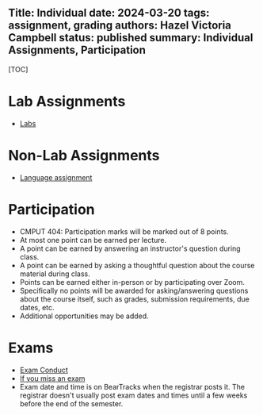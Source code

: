 Title: Individual
date: 2024-03-20
tags: assignment, grading
authors: Hazel Victoria Campbell
status: published
summary: Individual Assignments, Participation
----

[TOC]

# Lab Assignments

* [Labs]({filename}/general/labs.md)

# Non-Lab Assignments

* [Language assignment]({filename}/labsignments/language.md)

# Participation

<!--Most participation marks will be in class during class. You can participate over Zoom or in-person. To participate in-person please bring a working cellphone, tablet, or laptop. There may be other participation marks from time to time. See *Missed Term Work: Participation* below.-->

* CMPUT 404: Participation marks will be marked out of 8 points.
* At most one point can be earned per lecture.
* A point can be earned by answering an instructor's question during class.
* A point can be earned by asking a thoughtful question about the course material during class.
* Points can be earned either in-person or by participating over Zoom.
* Specifically no points will be awarded for asking/answering questions about the course itself, such as grades, submission requirements, due dates, etc.
* Additional opportunities may be added.

<!--

You can earn lecture participation credit by attending lecture on time. Instructions will be given during lecture.

<p class="warning">Do <em>not</em> enter your real name, CCID, or student ID into Mentimeter.</p>

* You must enter your codename to get credit. Failure to enter your codename will not earn credit. **Your codename can be found under feedback at the top of your grades in eClass.**
    * You will not get credit for your real name, CCID, or student ID!
* For lecture participation, some of the lowest marks are dropped. No extensions, excused absences, or weight transfers are possible. See the [outline]({filename}/general/outline.md#missed-term-work-participation) for more information.
* Entering answers in Mentimeter without attending the course, either in-person or on Zoom will be considered a violation of the Student Academic Integrity Policy.
    * Entering answers for someone else will be considered a violation of the SAIP.
    * Sharing the Menti link with other students will be considered a violation of the SAIP.
    * See the [outline section on contract cheating]({filename}/general/outline.md#contract-cheating-cs-courses) for more information.

-->

# Exams

* [Exam Conduct]({filename}/general/outline.md#exam-conduct)
* [If you miss an exam]({filename}/general/outline.md#deferred-final-examination)
* Exam date and time is on BearTracks when the registrar posts it. The registrar doesn't usually post exam dates and times until a few weeks before the end of the semester.

